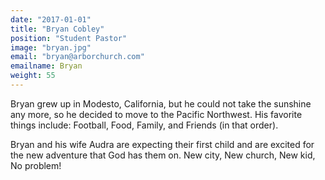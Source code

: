 ```yaml
---
date: "2017-01-01"
title: "Bryan Cobley"
position: "Student Pastor"
image: "bryan.jpg"
email: "bryan@arborchurch.com"
emailname: Bryan
weight: 55
---
```


Bryan grew up in Modesto, California, but he could not take the sunshine any more, so he decided to move to the Pacific Northwest. His favorite things include: Football, Food, Family, and Friends (in that order). 

Bryan and his wife Audra are expecting their first child and are excited for the new adventure that God has them on. New city, New church, New kid, No problem!

